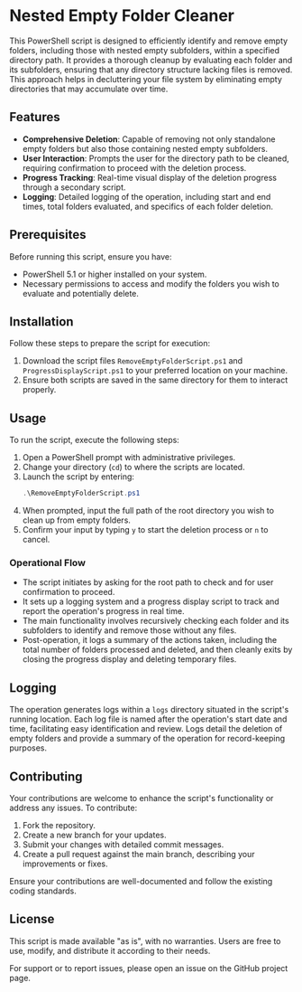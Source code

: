 # Nested Empty Folder Cleaner

This PowerShell script is designed to efficiently identify and remove empty folders, including those with nested empty subfolders, within a specified directory path. It provides a thorough cleanup by evaluating each folder and its subfolders, ensuring that any directory structure lacking files is removed. This approach helps in decluttering your file system by eliminating empty directories that may accumulate over time.

## Features

- **Comprehensive Deletion**: Capable of removing not only standalone empty folders but also those containing nested empty subfolders.
- **User Interaction**: Prompts the user for the directory path to be cleaned, requiring confirmation to proceed with the deletion process.
- **Progress Tracking**: Real-time visual display of the deletion progress through a secondary script.
- **Logging**: Detailed logging of the operation, including start and end times, total folders evaluated, and specifics of each folder deletion.

## Prerequisites

Before running this script, ensure you have:
- PowerShell 5.1 or higher installed on your system.
- Necessary permissions to access and modify the folders you wish to evaluate and potentially delete.

## Installation

Follow these steps to prepare the script for execution:

1. Download the script files `RemoveEmptyFolderScript.ps1` and `ProgressDisplayScript.ps1` to your preferred location on your machine.
2. Ensure both scripts are saved in the same directory for them to interact properly.

## Usage

To run the script, execute the following steps:

1. Open a PowerShell prompt with administrative privileges.
2. Change your directory (`cd`) to where the scripts are located.
3. Launch the script by entering:
    ```powershell
    .\RemoveEmptyFolderScript.ps1
    ```
4. When prompted, input the full path of the root directory you wish to clean up from empty folders.
5. Confirm your input by typing `y` to start the deletion process or `n` to cancel.

### Operational Flow

- The script initiates by asking for the root path to check and for user confirmation to proceed.
- It sets up a logging system and a progress display script to track and report the operation's progress in real time.
- The main functionality involves recursively checking each folder and its subfolders to identify and remove those without any files.
- Post-operation, it logs a summary of the actions taken, including the total number of folders processed and deleted, and then cleanly exits by closing the progress display and deleting temporary files.

## Logging

The operation generates logs within a `logs` directory situated in the script's running location. Each log file is named after the operation's start date and time, facilitating easy identification and review. Logs detail the deletion of empty folders and provide a summary of the operation for record-keeping purposes.

## Contributing

Your contributions are welcome to enhance the script's functionality or address any issues. To contribute:

1. Fork the repository.
2. Create a new branch for your updates.
3. Submit your changes with detailed commit messages.
4. Create a pull request against the main branch, describing your improvements or fixes.

Ensure your contributions are well-documented and follow the existing coding standards.

## License

This script is made available "as is", with no warranties. Users are free to use, modify, and distribute it according to their needs.

For support or to report issues, please open an issue on the GitHub project page.
